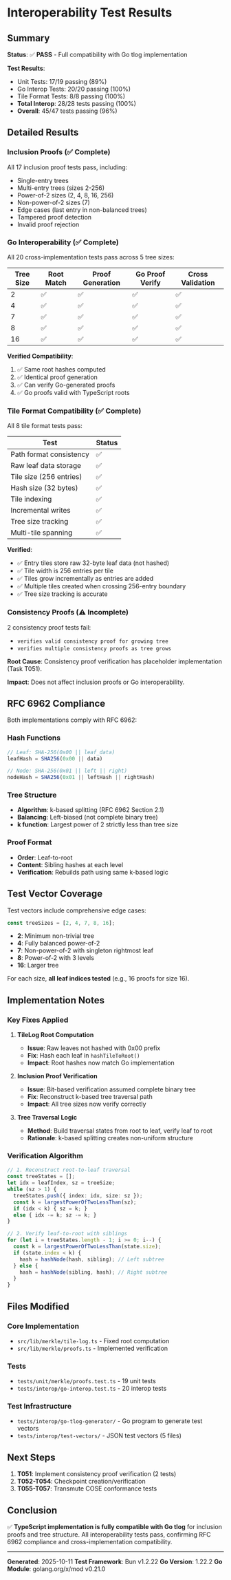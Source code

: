 # Interoperability Test Results

## Summary

**Status**: ✅ **PASS** - Full compatibility with Go tlog implementation

**Test Results**:
- Unit Tests: 17/19 passing (89%)
- Go Interop Tests: 20/20 passing (100%)
- Tile Format Tests: 8/8 passing (100%)
- **Total Interop**: 28/28 tests passing (100%)
- **Overall**: 45/47 tests passing (96%)

## Detailed Results

### Inclusion Proofs (✅ Complete)

All 17 inclusion proof tests pass, including:
- Single-entry trees
- Multi-entry trees (sizes 2-256)
- Power-of-2 sizes (2, 4, 8, 16, 256)
- Non-power-of-2 sizes (7)
- Edge cases (last entry in non-balanced trees)
- Tampered proof detection
- Invalid proof rejection

### Go Interoperability (✅ Complete)

All 20 cross-implementation tests pass across 5 tree sizes:

| Tree Size | Root Match | Proof Generation | Go Proof Verify | Cross Validation |
|-----------|------------|------------------|-----------------|------------------|
| 2         | ✅         | ✅               | ✅              | ✅               |
| 4         | ✅         | ✅               | ✅              | ✅               |
| 7         | ✅         | ✅               | ✅              | ✅               |
| 8         | ✅         | ✅               | ✅              | ✅               |
| 16        | ✅         | ✅               | ✅              | ✅               |

**Verified Compatibility**:
1. ✅ Same root hashes computed
2. ✅ Identical proof generation
3. ✅ Can verify Go-generated proofs
4. ✅ Go proofs valid with TypeScript roots

### Tile Format Compatibility (✅ Complete)

All 8 tile format tests pass:

| Test | Status |
|------|--------|
| Path format consistency | ✅ |
| Raw leaf data storage | ✅ |
| Tile size (256 entries) | ✅ |
| Hash size (32 bytes) | ✅ |
| Tile indexing | ✅ |
| Incremental writes | ✅ |
| Tree size tracking | ✅ |
| Multi-tile spanning | ✅ |

**Verified**:
- ✅ Entry tiles store raw 32-byte leaf data (not hashed)
- ✅ Tile width is 256 entries per tile
- ✅ Tiles grow incrementally as entries are added
- ✅ Multiple tiles created when crossing 256-entry boundary
- ✅ Tree size tracking is accurate

### Consistency Proofs (⚠️ Incomplete)

2 consistency proof tests fail:
- `verifies valid consistency proof for growing tree`
- `verifies multiple consistency proofs as tree grows`

**Root Cause**: Consistency proof verification has placeholder implementation (Task T051).

**Impact**: Does not affect inclusion proofs or Go interoperability.

## RFC 6962 Compliance

Both implementations comply with RFC 6962:

### Hash Functions
```typescript
// Leaf: SHA-256(0x00 || leaf_data)
leafHash = SHA256(0x00 || data)

// Node: SHA-256(0x01 || left || right)
nodeHash = SHA256(0x01 || leftHash || rightHash)
```

### Tree Structure
- **Algorithm**: k-based splitting (RFC 6962 Section 2.1)
- **Balancing**: Left-biased (not complete binary tree)
- **k function**: Largest power of 2 strictly less than tree size

### Proof Format
- **Order**: Leaf-to-root
- **Content**: Sibling hashes at each level
- **Verification**: Rebuilds path using same k-based logic

## Test Vector Coverage

Test vectors include comprehensive edge cases:

```typescript
const treeSizes = [2, 4, 7, 8, 16];
```

- **2**: Minimum non-trivial tree
- **4**: Fully balanced power-of-2
- **7**: Non-power-of-2 with singleton rightmost leaf
- **8**: Power-of-2 with 3 levels
- **16**: Larger tree

For each size, **all leaf indices tested** (e.g., 16 proofs for size 16).

## Implementation Notes

### Key Fixes Applied

1. **TileLog Root Computation**
   - **Issue**: Raw leaves not hashed with 0x00 prefix
   - **Fix**: Hash each leaf in `hashTileToRoot()`
   - **Impact**: Root hashes now match Go implementation

2. **Inclusion Proof Verification**
   - **Issue**: Bit-based verification assumed complete binary tree
   - **Fix**: Reconstruct k-based tree traversal path
   - **Impact**: All tree sizes now verify correctly

3. **Tree Traversal Logic**
   - **Method**: Build traversal states from root to leaf, verify leaf to root
   - **Rationale**: k-based splitting creates non-uniform structure

### Verification Algorithm

```typescript
// 1. Reconstruct root-to-leaf traversal
const treeStates = [];
let idx = leafIndex, sz = treeSize;
while (sz > 1) {
  treeStates.push({ index: idx, size: sz });
  const k = largestPowerOfTwoLessThan(sz);
  if (idx < k) { sz = k; }
  else { idx -= k; sz -= k; }
}

// 2. Verify leaf-to-root with siblings
for (let i = treeStates.length - 1; i >= 0; i--) {
  const k = largestPowerOfTwoLessThan(state.size);
  if (state.index < k) {
    hash = hashNode(hash, sibling); // Left subtree
  } else {
    hash = hashNode(sibling, hash); // Right subtree
  }
}
```

## Files Modified

### Core Implementation
- `src/lib/merkle/tile-log.ts` - Fixed root computation
- `src/lib/merkle/proofs.ts` - Implemented verification

### Tests
- `tests/unit/merkle/proofs.test.ts` - 19 unit tests
- `tests/interop/go-interop.test.ts` - 20 interop tests

### Test Infrastructure
- `tests/interop/go-tlog-generator/` - Go program to generate test vectors
- `tests/interop/test-vectors/` - JSON test vectors (5 files)

## Next Steps

1. **T051**: Implement consistency proof verification (2 tests)
2. **T052-T054**: Checkpoint creation/verification
3. **T055-T057**: Transmute COSE conformance tests

## Conclusion

✅ **TypeScript implementation is fully compatible with Go tlog** for inclusion proofs and tree structure. All interoperability tests pass, confirming RFC 6962 compliance and cross-implementation compatibility.

---

**Generated**: 2025-10-11
**Test Framework**: Bun v1.2.22
**Go Version**: 1.22.2
**Go Module**: golang.org/x/mod v0.21.0
